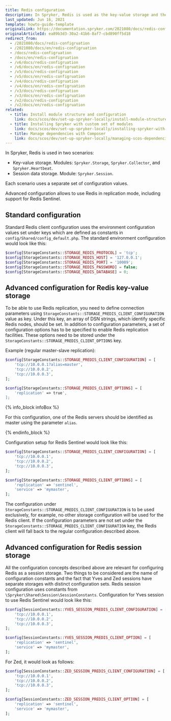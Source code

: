 ```yaml
---
title: Redis configuration
description: In Spryker, Redis is used as the key-value storage and the session data storage.
last_updated: Jun 16, 2021
template: howto-guide-template
originalLink: https://documentation.spryker.com/2021080/docs/redis-configruation
originalArticleId: ea89b3d3-30a2-41b6-8af7-cbd890ff5d18
redirect_from:
  - /2021080/docs/redis-configruation
  - /2021080/docs/en/redis-configruation
  - /docs/redis-configruation
  - /docs/en/redis-configruation
  - /v6/docs/redis-configruation
  - /v6/docs/en/redis-configruation
  - /v5/docs/redis-configruation
  - /v5/docs/en/redis-configruation
  - /v4/docs/redis-configruation
  - /v4/docs/en/redis-configruation
  - /v3/docs/redis-configruation
  - /v3/docs/en/redis-configruation
  - /v2/docs/redis-configruation
  - /v2/docs/en/redis-configruation
related:
  - title: Install module structure and configuration
    link: docs/scos/dev/set-up-spryker-locally/install-module-structure-and-configuration.html
  - title: Installing Spryker with custom set of modules
    link: docs/scos/dev/set-up-spryker-locally/installing-spryker-with-custom-set-of-modules.html
  - title: Manage dependencies with Composer
    link: docs/scos/dev/set-up-spryker-locally/managing-scos-dependencies-with-composer.html
---
```


In Spryker, Redis is used in two scenarios:

* Key-value storage. Modules: `Spryker.Storage`, `Spryker.Collector`, and `Spryker.Heartbeat`.
* Session data storage. Module: `Spryker.Session`.

Each scenario uses a separate set of configuration values.

Advanced configuration allows to use Redis in replication mode, including support for Redis Sentinel.

## Standard configuration

Standard Redis client configuration uses the environment configuration values set under keys which are defined as constants in `config/Shared/config_default.php`. The standard environment configuration would look like this:

```php
$config[StorageConstants::STORAGE_REDIS_PROTOCOL] = 'tcp';
$config[StorageConstants::STORAGE_REDIS_HOST] = '127.0.0.1';
$config[StorageConstants::STORAGE_REDIS_PORT] = '10009';
$config[StorageConstants::STORAGE_REDIS_PASSWORD] = false;
$config[StorageConstants::STORAGE_REDIS_DATABASE] = 0;
```

## Advanced configuration for Redis key-value storage

To be able to use Redis replication, you need to define connection parameters using `StorageConstants::STORAGE_PREDIS_CLIENT_CONFIGURATION` value as key. Under this key, an array of DSN strings, which identify specific Redis nodes, should be set. In addition to configuration parameters, a set of configuration options has to be specified to enable Redis replication facilities. These options need to be stored under the `StorageConstants::STORAGE_PREDIS_CLIENT_OPTIONS` key.

Example (regular master-slave replication):

```php
$config[StorageConstants::STORAGE_PREDIS_CLIENT_CONFIGURATION] = [
    'tcp://10.0.0.1?alias=master',
    'tcp://10.0.0.2',
    'tcp://10.0.0.3',
];

$config[StorageConstants::STORAGE_PREDIS_CLIENT_OPTIONS] = [
    'replication' => true',
];
```

{% info_block infoBox %}

For this configuration, one of the Redis servers should be identified as master using the parameter `alias`.

{% endinfo_block %}

Configuration setup for Redis Sentinel would look like this:

```php
$config[StorageConstants::STORAGE_PREDIS_CLIENT_CONFIGURATION] = [
    'tcp://10.0.0.1',
    'tcp://10.0.0.2',
    'tcp://10.0.0.3',
];

$config[StorageConstants::STORAGE_PREDIS_CLIENT_OPTIONS] = [
    'replication' => 'sentinel',
    'service' => 'mymaster',
];
```

The configuration under `StorageConstants::STORAGE_PREDIS_CLIENT_CONFIGURATION` is to be used exclusively, for example, no other storage configuration will be used for the Redis client. If the configuration parameters are not set under the `StorageConstants::STORAGE_PREDIS_CLIENT_CONFIGURATION` key, the Redis client will fall back to the regular configuration described above.

## Advanced configuration for Redis session storage

All the configuration concepts described above are relevant for configuring Redis as a session storage. Two things to be considered are the name of configuration constants and the fact that Yves and Zed sessions have separate storages with distinct configuration sets. Redis session configuration uses constants from `\Spryker\Shared\Session\SessionConstants`. Configuration for Yves session to use Redis Sentinel would look like this:

```php
$config[SessionConstants::YVES_SESSION_PREDIS_CLIENT_CONFIGURATION] = [
    'tcp://10.0.0.1',
    'tcp://10.0.0.2',
    'tcp://10.0.0.3',
];

$config[SessionConstants::YVES_SESSION_PREDIS_CLIENT_OPTION] = [
    'replication' => 'sentinel',
    'service' => 'mymaster',
];
```

For Zed, it would look as follows:

```php
$config[SessionConstants::ZED_SESSION_PREDIS_CLIENT_CONFIGURATION] = [
    'tcp://10.0.0.1',
    'tcp://10.0.0.2',
    'tcp://10.0.0.3',
];

$config[SessionConstants::ZED_SESSION_PREDIS_CLIENT_OPTION] = [
    'replication' => 'sentinel',
    'service' => 'mymaster',
];
```
